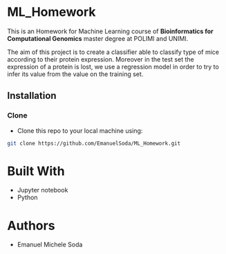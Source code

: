 # ML_Homework
This is an Homework for Machine Learning course of **Bioinformatics for Computational Genomics** master degree at POLIMI and UNIMI.

The aim of this project is to create a classifier able to classify type of mice according to their protein expression. Moreover in the test set the expression of a protein is lost, we use a regression model in order to try to infer its value from the value on the training set.
## Installation
### Clone

- Clone this repo to your local machine using:
```bash
git clone https://github.com/EmanuelSoda/ML_Homework.git
```


# Built With
* Jupyter notebook
* Python

# Authors
* Emanuel Michele Soda
